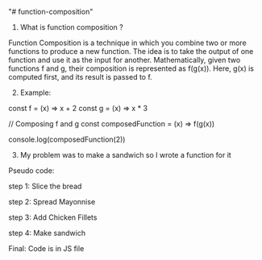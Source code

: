 "# function-composition" 

1) What is function composition ?

Function Composition is a technique in which you combine two or more functions to produce a new function. The idea is to take the output of one function and use it as the input for another. Mathematically, given two functions f and g, their composition is represented as f(g(x)). Here, g(x) is computed first, and its result is passed to f.

2) Example:

const f = (x) => x + 2
const g = (x) => x * 3

// Composing f and g
const composedFunction = (x) => f(g(x))

console.log(composedFunction(2))


3) My problem was to make a sandwich so I wrote a function for it

Pseudo code:

step 1: Slice the bread

step 2: Spread Mayonnise

step 3: Add Chicken Fillets

step 4: Make sandwich

Final: Code is in JS file